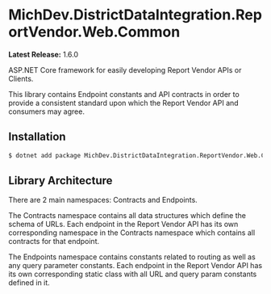 # MichDev.DistrictDataIntegration.ReportVendor.Web.Common

**Latest Release:** 1.6.0

ASP.NET Core framework for easily developing Report Vendor APIs or Clients.

This library contains Endpoint constants and API contracts in order to provide a consistent standard upon which the Report Vendor API and consumers may agree.

## Installation

```bash
$ dotnet add package MichDev.DistrictDataIntegration.ReportVendor.Web.Common --version {version} --source ttps://nuget.pkg.github.com/MiCHDevelopment/index.json
```

## Library Architecture

There are 2 main namespaces: Contracts and Endpoints.

The Contracts namespace contains all data structures which define the schema of URLs. Each endpoint in the Report Vendor API has its own corresponding namespace in the Contracts namespace which contains all contracts for that endpoint.

The Endpoints namespace contains constants related to routing as well as any query parameter constants. Each endpoint in the Report Vendor API has its own corresponding static class with all URL and query param constants defined in it.
